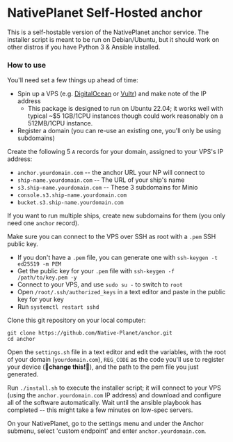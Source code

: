 # NativePlanet Self-Hosted anchor

This is a self-hostable version of the NativePlanet anchor service. The installer script is meant to be run on Debian/Ubuntu, but it should work on other distros if you have Python 3 & Ansible installed. 

### How to use

You'll need set a few things up ahead of time:

- Spin up a VPS (e.g. [DigitalOcean](https://m.do.co/c/94f7fdc03fad) or [Vultr](https://www.vultr.com/?ref=9235764)) and make note of the IP address
  - This package is designed to run on Ubuntu 22.04; it works well with typical ~$5 1GB/1CPU instances though could work reasonably on a 512MB/1CPU instance.
- Register a domain (you can re-use an existing one, you'll only be using subdomains)

Create the following 5 `A` records for your domain, assigned to your VPS's IP address:
  - `anchor.yourdomain.com` -- the anchor URL your NP will connect to
  - `ship-name.yourdomain.com` -- The URL of your ship's name
  - `s3.ship-name.yourdomain.com` -- These 3 subdomains for Minio
  - `console.s3.ship-name.yourdomain.com`
  - `bucket.s3.ship-name.yourdomain.com`

If you want to run multiple ships, create new subdomains for them (you only need one `anchor` record).

Make sure you can connect to the VPS over SSH as root with a `.pem` SSH public key.
- If you don't have a `.pem` file, you can generate one with `ssh-keygen -t ed25519 -m PEM`
- Get the public key for your `.pem` file with `ssh-keygen -f /path/to/key.pem -y`
- Connect to your VPS, and use `sudo su -` to switch to `root`
- Open `/root/.ssh/authorized_keys` in a text editor and paste in the public key for your key
- Run `systemctl restart sshd`

Clone this git repository on your local computer:

```
git clone https://github.com/Native-Planet/anchor.git
cd anchor
```

Open the `settings.sh` file in a text editor and edit the variables, with the root of your domain (`yourdomain.com`), `REG_CODE` as the code you'll use to register your device (🚨**change this!**🚨), and the path to the pem file you just generated.

Run `./install.sh` to execute the installer script; it will connect to your VPS (using the `anchor.yourdomain.com` IP address) and download and configure all of the software automatically. Wait until the ansible playbook has completed -- this might take a few minutes on low-spec servers.

On your NativePlanet, go to the settings menu and under the Anchor submenu, select 'custom endpoint' and enter `anchor.yourdomain.com`.